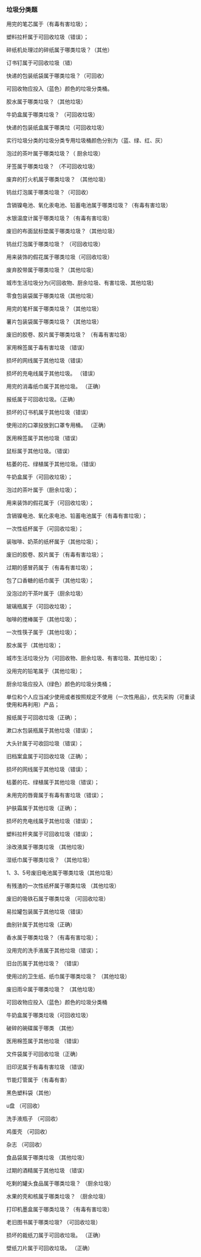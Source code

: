 ### 垃圾分类题

用完的笔芯属于（有毒有害垃圾）；

塑料拉杆属于可回收垃圾（错误）；

碎纸机处理过的碎纸属于哪类垃圾？（其他）

订书钉属于可回收垃圾（错）

快递的包装纸袋属于哪类垃圾？（可回收）

可回收物应投入（蓝色）颜色的垃圾分类桶。

胶水属于哪类垃圾？（其他垃圾）

牛奶盒属于哪类垃圾？ （可回收垃圾）

快递的包装纸盒属于哪类垃（可回收垃圾）

实行垃圾分类的垃圾分类专用垃圾桶颜色分别为（蓝、绿、红、灰）

泡过的茶叶属于哪类垃圾？（ 厨余垃圾）

牙签属于哪类垃圾？ （不可回收垃圾）

废弃的打火机属于哪类垃圾？ （其他垃圾）

钨丝灯泡属于哪类垃圾？（可回收）

含镉镍电池、氧化汞电池、铅蓄电池属于哪类垃圾？（有毒有害垃圾）

水银温度计属于哪类垃圾？（有毒有害垃圾）

废旧的布面鼠标垫属于哪类垃圾？（其他垃圾）

钨丝灯泡属于哪类垃圾？ （可回收垃圾）

用来装饰的假花属于哪类垃圾（可回收垃圾）

废弃胶带属于哪类垃圾？（其他垃圾）

城市生活垃圾分为(可回收物、厨余垃圾、有害垃圾、其他垃圾)

零食包装袋属于哪类垃圾（其他垃圾）

用完的笔杆属于哪类垃圾？（其他垃圾）

薯片包装袋属于哪类垃圾？（其他垃圾）

废旧的胶卷、胶片属于哪类垃圾？ （有毒有害垃圾）

家用棉签属于毒有害垃圾 （错误）

损坏的网线属于其他垃圾（错误）

损坏的充电线属于其他垃圾。 （错误）

用完的消毒纸巾属于其他垃圾。 （正确）

报纸属于可回收垃圾。（正确）

损坏的订书机属于其他垃圾（错误）

使用过的口罩投放到口罩专用桶。 （正确）

医用棉签属于其他垃圾（错误）

鼠标属于其他垃圾。（错误）

枯萎的花、绿植属于其他垃圾。（错误）

牛奶盒属于（可回收垃圾）；

泡过的茶叶属于（厨余垃圾）；

用来装饰的假花属于（可回收垃圾）；

含镉镍电池、氧化汞电池、铅蓄电池属于（有毒有害垃圾）；

一次性纸杯属于（可回收垃圾）；

装咖啡、奶茶的纸杯属于（其他垃圾）；

废旧的胶卷、胶片属于（有毒有害垃圾）；

过期的感冒药属于（有毒有害垃圾）；

包了口香糖的纸巾属于（其他垃圾）；

没泡过的干茶叶属于（厨余垃圾）

玻璃瓶属于（可回收垃圾）；

咖啡的搅棒属于（其他垃圾）；

一次性筷子属于（其他垃圾）；

胶水属于（其他垃圾）；

城市生活垃圾分为（可回收物、厨余垃圾、有害垃圾、其他垃圾）；

没用完的铅笔属于（其他垃圾）；

厨余垃圾应投入（绿色）颜色的垃圾分类桶；

单位和个人应当减少使用或者按照规定不使用（一次性用品），优先采购（可重读使用和再利用）产品；

报纸属于可回收垃圾（正确）；

漱口水包装瓶属于其他垃圾（错误）；

大头针属于可收回垃圾（错误）；

旧档案盒属于可回收垃圾（正确）；

损坏的网线属于其他垃圾（错误）；

枯萎的花、绿植属于其他垃圾（错误）；

未用完的唇膏属于有毒有害垃圾（错误）；

护肤霜属于其他垃圾（正确）；

损坏的充电线属于其他垃圾（错误）；

塑料拉杆夹属于可回收垃圾（错误）；

涂改液属于哪类垃圾 （其他垃圾）

湿纸巾属于哪类垃圾？ （其他垃圾）

1、3、5号废旧电池属于哪类垃圾（其他垃圾）

有残渣的一次性纸杯属于哪类垃圾 （其他垃圾）

废旧的吸铁石属于哪类垃圾 （可回收垃圾）

易拉罐包装属于其他垃圾（错误）

曲别针属于其他垃圾（正确）

香水属于哪类垃圾？（有毒有害垃圾）；

没用完的洗手液属于其他垃圾（错误）；

旧台历属于其他垃圾？ （错误）

使用过的卫生纸、纸巾属于哪类垃圾？ （其他垃圾）

废旧雨伞属于哪类垃圾？ （其他垃圾）

可回收物应投入（蓝色）颜色的垃圾分类桶

牛奶盒属于哪类垃圾（可回收垃圾）

破碎的碗碟属于哪类 （其他）

医用棉签属于其他垃圾 （错误）

文件袋属于可回收垃圾（正确）

旧印泥属于有毒有害垃圾 （错误）

节能灯管属于（有毒有害）

黑色塑料袋（其他）

u盘 （可回收）

洗手液瓶子 （可回收）

鸡蛋壳 （可回收）

杂志 （可回收）

食品袋属于哪类垃圾 （其他垃圾）

过期的酒精属于其他垃圾 （错误）

吃剩的罐头食品属于哪类垃圾？ （厨余垃圾）

水果的壳和核属于哪类垃圾？ （厨余垃圾）

打印机墨盒属于哪类垃圾？（有毒有害垃圾）

老旧图书属于哪类垃圾? （可回收垃圾）

损坏的裁纸刀属于可回收垃圾。 （正确）

壁纸刀片属于可回收垃圾。 （正确）